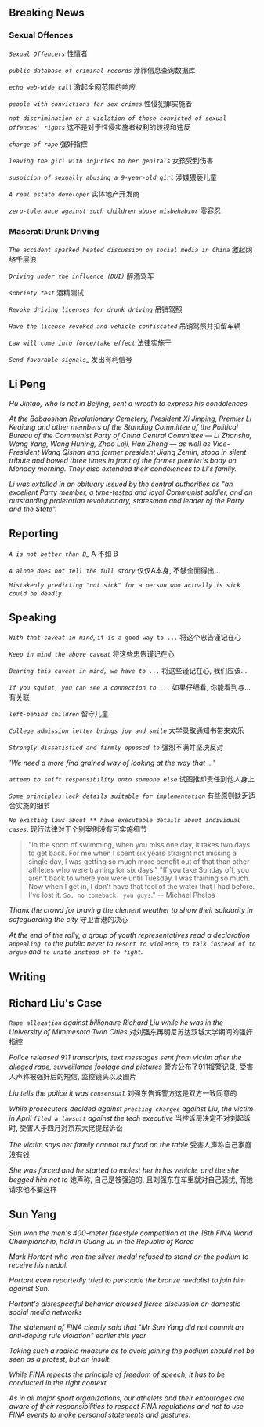 ## Breaking News 
### Sexual Offences

_`Sexual Offencers`_ 性情者

_`public database of criminal records`_ 涉罪信息查询数据库

_`echo web-wide call`_ 激起全网范围的响应

_`people with convictions for sex crimes`_ 性侵犯罪实施者

_`not discrimination or a violation of those convicted of sexual offences' rights`_ 这不是对于性侵实施者权利的歧视和违反


_`charge of rape`_ 强奸指控

_`leaving the girl with injuries to her genitals`_ 女孩受到伤害

_`suspicion of sexually abusing a 9-year-old girl`_ 涉嫌猥亵儿童

_`A real estate developer`_ 实体地产开发商


_`zero-tolerance against such children abuse misbehabior`_ 零容忍


### Maserati Drunk Driving

_`The accident sparked heated discussion on social media in China`_ 激起网络千层浪

_`Driving under the influence (DUI)`_ 醉酒驾车

_`sobriety test`_ 酒精测试

_`Revoke driving licenses for drunk driving`_ 吊销驾照

_`Have the license revoked and vehicle confiscated`_ 吊销驾照并扣留车辆

_`Law will come into force/take effect`_ 法律实施于

_`Send favorable signals`__ 发出有利信号

## Li Peng

_Hu Jintao, who is not in Beijing, sent a wreath to express his condolences_

_At the Babaoshan Revolutionary Cemetery, President Xi Jinping, Premier Li Keqiang and other members of the Standing Committee of the Political Bureau of the Communist Party of China Central Committee — Li Zhanshu, Wang Yang, Wang Hu­ning, Zhao Leji, Han Zheng — as well as Vice-President Wang Qishan and former president Jiang Zemin, stood in silent tribute and bowed three times in front of the former premier's body on Monday morning. They also extended their condolences to Li's family._

_Li was extolled in an obituary issued by the central authorities as "an excellent Party member, a time-tested and loyal Communist soldier, and an outstanding proletarian revolutionary, statesman and leader of the Party and the State"._


## Reporting 
_`A is not better than B`__ A 不如 B

_`A alone does not tell the full story`_ 仅仅A本身, 不够全面得出...

_`Mistakenly predicting "not sick" for a person who actually is sick could be deadly`_.

## Speaking 

_`With that caveat in mind`_, `it is a good way to ...` 将这个忠告谨记在心

_`Keep in mind the above caveat`_ 将这些忠告谨记在心

_`Bearing this caveat in mind, we have to ...`_ 将这些谨记在心, 我们应该...

_`If you squint, you can see a connection to ...`_ 如果仔细看, 你能看到与...有关联

_`left-behind children`_ 留守儿童

_`College admission letter brings joy and smile`_ 大学录取通知书带来欢乐

_`Strongly dissatisfied and firmly opposed to`_ 强烈不满并坚决反对

_'We need a more find grained way of looking at the way that ...'_ 

_`attemp to shift responsibility onto someone else`_ 试图推卸责任到他人身上

_`Some principles lack details suitable for implementation`_  有些原则缺乏适合实施的细节

_`No existing laws about ** have executable details about individual cases`_.  现行法律对于个别案例没有可实施细节

> "In the sport of swimming, when you miss one day, it takes two days to get back. For me when I spent six years straight not missing a single day, I was getting so much more benefit out of that than other athletes who were training for six days."
> "If you take Sunday off, you aren't back to where you were until Tuesday. I was training so much. Now when I get in, I don't have that feel of the water that I had before. I've lost it. `So, no comeback, you guys`."
> -- Michael Phelps
> 
_Thank the crowd for braving the clement weather to show their solidarity in safeguarding the city_ 守卫香港的决心

_At the end of the rally, a group of youth representatives read a declaration `appealing to` the public never to `resort to violence`, `to talk instead of to argue` and `to unite instead of to fight`._

## Writing

## Richard Liu's Case
_`Rape allegation` against billionaire Richard Liu while he was in the University of Mimmesota Twin Cities_ 对刘强东再明尼苏达双城大学期间的强奸指控

_Police released 911 transcripts, text messages sent from victim after the alleged rape, surveillance footage and pictures_ 警方公布了911报警记录, 受害人声称被强奸后的短信, 监控镜头以及图片

_Liu tells the police it was `consensual`_ 刘强东告诉警方这是双方一致同意的

_While prosecutors decided against `pressing charges` against Liu, the victim in April `filed a lawsuit` against the tech executive_ 当控诉房决定不对刘起诉时, 受害人于四月对京东大佬提起诉讼

_The victim says her family cannot put food on the table_ 受害人声称自己家庭没有钱

_She was forced and he started to molest her in his vehicle, and the she begged him not to_ 她声称, 自己是被强迫的, 且刘强东在车里就对自己骚扰, 而她请求他不要这样

## Sun Yang 

_Sun won the men's 400-meter freestyle competition at the 18th FINA World Championship, held in Guang Ju in the Republic of Korea_

_Mark Hortont who won the silver medal refused to stand on the podium to receive his medal._

_Hortont even reportedly tried to persuade the bronze medalist to join him against Sun._

_Hortont's disrespectful behavior aroused fierce discussion on domestic social media networks_

_The statement of FINA clearly said that "Mr Sun Yang did not commit an anti-doping rule violation" earlier this year_

_Taking such a radicla measure as to avoid joining the podium should not be seen as a protest, but an insult._

_While FINA repects the principle of freedom of speech, it has to be conducted in the right context._

_As in all major sport organizations, our athelets and their entourages are aware of their responsibilities to respect FINA regulations and not to use FINA events to make personal statements and gestures._



